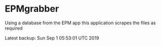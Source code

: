 # EPMgrabber
Using a database from the EPM app this application scrapes the files as required


Latest backup: Sun Sep 1 05:53:01 UTC 2019
